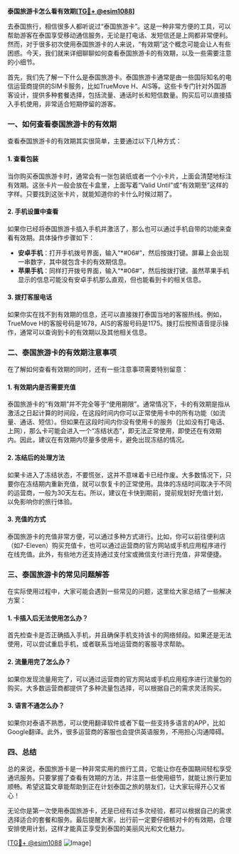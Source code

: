 **泰国旅游卡怎么看有效期[[TG💪+ @esim1088](https://t.me/s/esim1088)]**

去泰国旅行，相信很多人都听说过“泰国旅游卡”。这是一种非常方便的工具，可以帮助游客在泰国享受移动通信服务，无论是打电话、发短信还是上网都非常便利。然而，对于很多初次使用泰国旅游卡的人来说，“有效期”这个概念可能会让人有些困惑。今天，我们就来详细聊聊如何查看泰国旅游卡的有效期，以及一些需要注意的小细节。

首先，我们先了解一下什么是泰国旅游卡。泰国旅游卡通常是由一些国际知名的电信运营商提供的SIM卡服务，比如TrueMove H、AIS等。这些卡专门针对外国游客设计，提供多种套餐选择，包括流量、通话时长和短信数量。购买后可以直接插入手机使用，非常适合短期停留的游客。

### **一、如何查看泰国旅游卡的有效期**

查看泰国旅游卡的有效期其实很简单，主要通过以下几种方式：

#### **1. 查看包装**
当你购买泰国旅游卡时，通常会有一张包装纸或者一个小卡片，上面会清楚地标注有效期。这张卡片一般会放在卡盒里，上面写着“Valid Until”或“有效期至”这样的字样。只要找到这张卡片，就能知道你的卡什么时候过期了。

#### **2. 手机设置中查看**
如果你已经将泰国旅游卡插入手机并激活了，那么也可以通过手机自带的功能来查看有效期。具体操作步骤如下：
- **安卓手机**：打开手机拨号界面，输入“*#06#”，然后按拨打键。屏幕上会出现一串数字，其中就包含卡的有效期信息。
- **苹果手机**：同样打开拨号界面，输入“*#06#”，然后按拨打键。虽然苹果手机显示的信息可能没有安卓手机那么直观，但也能看到卡的相关信息。

#### **3. 拨打客服电话**
如果你实在找不到有效期的信息，还可以直接拨打泰国当地的客服热线。例如，TrueMove H的客服号码是1678，AIS的客服号码是1175。拨打后按照语音提示操作，通常可以查询到卡的有效期以及其他相关信息。

### **二、泰国旅游卡的有效期注意事项**

在了解如何查看有效期的同时，还有一些注意事项需要特别留意：

#### **1. 有效期内是否需要充值**
泰国旅游卡的“有效期”并不完全等于“使用期限”。通常情况下，卡的有效期是指从激活之日起计算的时间段，在这段时间内你可以正常使用卡中的所有功能（如流量、通话、短信）。但如果在这段时间内你没有使用卡的服务（比如没有打电话、上网），那么卡可能会进入一个“冻结状态”，即无法正常使用，即使还在有效期内。因此，建议在有效期内尽量多使用卡，避免出现冻结的情况。

#### **2. 冻结后的处理方法**
如果卡进入了冻结状态，不要慌张，这并不意味着卡已经作废。大多数情况下，只要你在冻结期内重新充值，就可以恢复卡的正常使用。具体的冻结时间取决于不同的运营商，一般为30天左右。所以，建议在卡快到期前，提前规划好充值计划，以免影响你的旅行体验。

#### **3. 充值的方式**
泰国旅游卡的充值非常方便，可以通过多种方式进行。比如，你可以前往便利店（如7-Eleven）购买充值卡，也可以通过运营商的官方网站或手机应用程序进行在线充值。此外，有些地方还支持通过支付宝或微信支付进行充值，非常便捷。

### **三、泰国旅游卡的常见问题解答**

在实际使用过程中，大家可能会遇到一些常见的问题，这里给大家总结了一些解决方案：

#### **1. 卡插入后无法使用怎么办？**
首先检查卡是否正确插入手机，并且确保手机支持该卡的网络频段。如果还是无法使用，可以尝试重启手机，或者联系当地运营商的客服寻求帮助。

#### **2. 流量用完了怎么办？**
如果你发现流量用完了，可以通过运营商的官方网站或手机应用程序进行流量包的购买。大多数运营商都提供了多种流量包选择，可以根据自己的需求灵活购买。

#### **3. 语言不通怎么办？**
如果你对泰语不熟悉，可以使用翻译软件或者下载一些支持多语言的APP，比如Google翻译。此外，很多运营商的客服也会提供英语服务，不用担心沟通障碍。

### **四、总结**

总的来说，泰国旅游卡是一种非常实用的旅行工具，它能让你在泰国期间轻松享受通讯服务。只要掌握了查看有效期的方法，并注意一些使用细节，就能让旅行更加顺畅。希望这篇文章能帮助到正在计划泰国之旅的朋友们，让大家玩得开心又省心！

无论你是第一次使用泰国旅游卡，还是已经有过多次经验，都可以根据自己的需求选择适合的套餐和服务。最后提醒大家，出行前一定要仔细核对卡的有效期，合理安排使用计划，这样才能真正享受到泰国的美丽风光和文化魅力。

[[TG💪+ @esim1088](https://t.me/s/esim1088) ![Image](https://i.postimg.cc/4NQfJmqS/Snipaste-2025-05-13-00-14-12.png)]